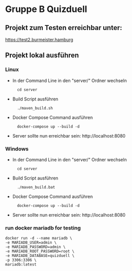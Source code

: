 # Gruppe B Quizduell

## Projekt zum Testen erreichbar unter:

https://test2.burmeister.hamburg

## Projekt lokal ausführen

### Linux

- In der Command Line in den "server/" Ordner wechseln

        cd server

- Build Script ausführen

        ./maven_build.sh

- Docker Compose Command ausführen

        docker-compose up --build -d

- Server sollte nun erreichbar sein: http://localhost:8080

### Windows

- In der Command Line in den "server/" Ordner wechseln

        cd server

- Build Script ausführen

        ./maven_build.bat

- Docker Compose Command ausführen

        docker-compose up --build -d

- Server sollte nun erreichbar sein: http://localhost:8080

### run docker mariadb for testing

    docker run -d --name mariadb \
    -e MARIADB_USER=admin \
    -e MARIADB_PASSWORD=admin \
    -e MARIADB_ROOT_PASSWORD=root \
    -e MARIADB_DATABASE=quizduell \
    -p 3306:3306 \
    mariadb:latest
